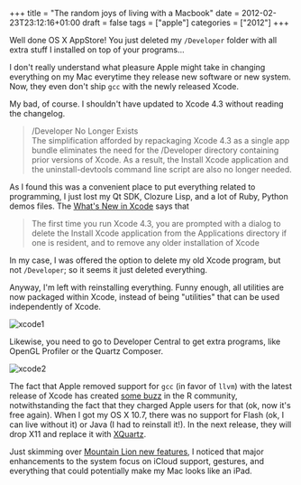 +++
title = "The random joys of living with a Macbook"
date = 2012-02-23T23:12:16+01:00
draft = false
tags = ["apple"]
categories = ["2012"]
+++

Well done OS X AppStore! You just deleted my `/Developer` folder with all extra stuff I installed on top of your programs...

<!--more-->

I don't really understand what pleasure Apple might take in changing everything on my Mac everytime they release new software or new system. Now, they even don't ship `gcc` with the newly released Xcode. 

My bad, of course. I shouldn't have updated to Xcode 4.3 without reading the changelog.

> /Developer No Longer Exists  
> The simplification afforded by repackaging Xcode 4.3 as a single app bundle eliminates the need for the /Developer directory containing prior versions of Xcode. As a result, the Install Xcode application and the uninstall-devtools command line script are also no longer needed.

As I found this was a convenient place to put everything related to programming, I just lost my Qt SDK, Clozure Lisp, and a lot of Ruby, Python demos files. The [What's New in Xcode](https://developer.apple.com/library/ios/#documentation/DeveloperTools/Conceptual/WhatsNewXcode/Articles/xcode_4_3.html) says that

> The first time you run Xcode 4.3, you are prompted with a dialog to delete the Install Xcode application from the Applications directory if one is resident, and to remove any older installation of Xcode

In my case, I was offered the option to delete my old Xcode program, but not `/Developer`; so it seems it just deleted everything.

Anyway, I'm left with reinstalling everything. Funny enough, all utilities are now packaged within Xcode, instead of being "utilities" that can be used independently of Xcode.

![xcode1](/img/20120223155521.png)

Likewise, you need to go to Developer Central to get extra programs, like OpenGL Profiler or the Quartz Composer.

![xcode2](/img/20120223155511.png)

The fact that Apple removed support for `gcc` (in favor of `llvm`) with the latest release of Xcode has created [some buzz](https://stat.ethz.ch/pipermail/r-sig-mac/2011-March/008100.html) in the R community, notwithstanding the fact that they charged Apple users for that (ok, now it's free again). When I got my OS X 10.7, there was no support for Flash (ok, I can live without it) or Java (I had to reinstall it!). In the next release, they will drop X11 and replace it with [XQuartz](http://xquartz.macosforge.org/trac/wiki).

Just skimming over [Mountain Lion new features](http://www.macworld.com/article/165496/2012/02/ten_exciting_system_changes_in_mountain_lion.html), I noticed that major enhancements to the system focus on iCloud support, gestures, and everything that could potentially make my Mac looks like an iPad.
